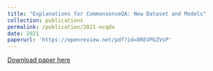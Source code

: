 ```yaml
---
title: "Explanations for CommonsenseQA: New Dataset and Models"
collection: publications
permalink: /publication/2021-ecqda
date: 2021
paperurl: 'https://openreview.net/pdf?id=8REVPGZVsP'
---
```


<a href='https://openreview.net/pdf?id=8REVPGZVsP'>Download paper here</a>
